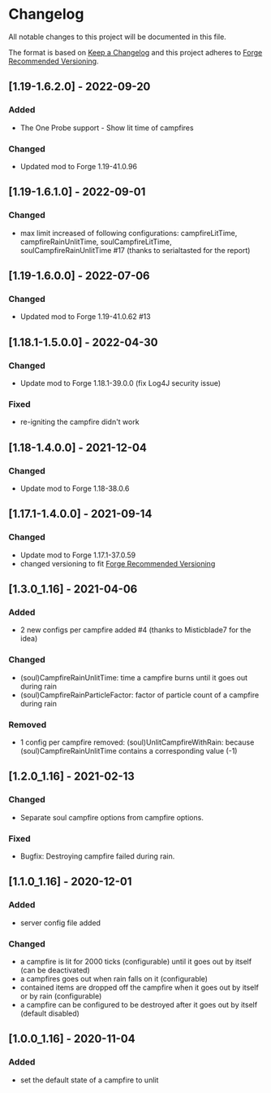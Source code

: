 # Changelog
All notable changes to this project will be documented in this file.

The format is based on [Keep a Changelog](http://keepachangelog.com/en/1.0.0/) and this project adheres to [Forge Recommended Versioning](https://mcforge.readthedocs.io/en/latest/conventions/versioning/).

## [1.19-1.6.2.0] - 2022-09-20
### Added
- The One Probe support - Show lit time of campfires

### Changed
- Updated mod to Forge 1.19-41.0.96

## [1.19-1.6.1.0] - 2022-09-01
### Changed
- max limit increased of following configurations: campfireLitTime, campfireRainUnlitTime, soulCampfireLitTime, soulCampfireRainUnlitTime #17 (thanks to serialtasted for the report)

## [1.19-1.6.0.0] - 2022-07-06
### Changed
- Updated mod to Forge 1.19-41.0.62 #13

## [1.18.1-1.5.0.0] - 2022-04-30
### Changed
- Update mod to Forge 1.18.1-39.0.0 (fix Log4J security issue)

### Fixed
- re-igniting the campfire didn't work

## [1.18-1.4.0.0] - 2021-12-04
### Changed
- Update mod to Forge 1.18-38.0.6

## [1.17.1-1.4.0.0] - 2021-09-14
### Changed
- Update mod to Forge 1.17.1-37.0.59
- changed versioning to fit [Forge Recommended Versioning](https://mcforge.readthedocs.io/en/latest/conventions/versioning/)

## [1.3.0_1.16] - 2021-04-06
### Added
- 2 new configs per campfire added #4 (thanks to Misticblade7 for the idea)

### Changed
- (soul)CampfireRainUnlitTime: time a campfire burns until it goes out during rain
- (soul)CampfireRainParticleFactor: factor of particle count of a campfire during rain

### Removed
- 1 config per campfire removed: (soul)UnlitCampfireWithRain: because (soul)CampfireRainUnlitTime contains a corresponding value (-1)

## [1.2.0_1.16] - 2021-02-13
### Changed
- Separate soul campfire options from campfire options.

### Fixed
- Bugfix: Destroying campfire failed during rain.

## [1.1.0_1.16] - 2020-12-01
### Added
- server config file added

### Changed
- a campfire is lit for 2000 ticks (configurable) until it goes out by itself (can be deactivated)
- a campfires goes out when rain falls on it (configurable)
- contained items are dropped off the campfire when it goes out by itself or by rain (configurable)
- a campfire can be configured to be destroyed after it goes out by itself (default disabled)

## [1.0.0_1.16] - 2020-11-04
### Added
- set the default state of a campfire to unlit
